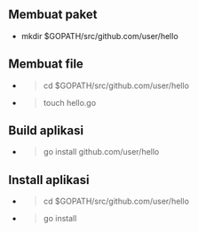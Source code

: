 ## Membuat paket
- mkdir $GOPATH/src/github.com/user/hello

## Membuat file
- > cd $GOPATH/src/github.com/user/hello
- > touch hello.go

## Build aplikasi
- > go install github.com/user/hello

## Install aplikasi
- > cd $GOPATH/src/github.com/user/hello
- > go install
